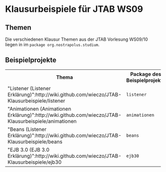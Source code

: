 # Klausurbeispiele für JTAB WS09

## Themen

Die verschiedenen Klausur Themen aus der JTAB Vorlesung WS09/10 liegen in im
<code>package org.nostrapolus.studium</code>.

## Beispielprojekte

<table>
<tr>
<th>Thema</th>
<th>Package des Beispielprojekts</th>
</tr>
<tr>

<td>"Listener (Listener Erklärung)":http://wiki.github.com/wieczo/JTAB-Klausurbeispiele/listener</td>
<td><code>listener</code></td>
</tr>
<tr>
<td>"Animationen (Animationen Erklärung)":http://wiki.github.com/wieczo/JTAB-Klausurbeispiele/animationen</td>
<td><code>animationen</code></td>
</tr>
<tr>
<td>"Beans (Listener Erklärung)":http://wiki.github.com/wieczo/JTAB-Klausurbeispiele/beans</td>
<td><code>beans</code></td>
</tr>
<tr>
<td>"EJB 3.0 (EJB 3.0 Erklärung)":http://wiki.github.com/wieczo/JTAB-Klausurbeispiele/ejb30</td>
<td><code>ejb30</code></td>
</tr>
</table>
